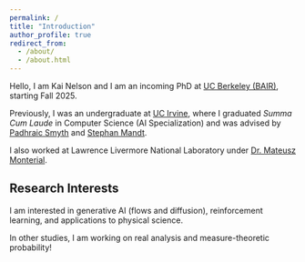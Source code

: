 ```yaml
---
permalink: /
title: "Introduction"
author_profile: true
redirect_from: 
  - /about/
  - /about.html
---
```


Hello, I am Kai Nelson and I am an incoming PhD at [UC Berkeley (BAIR)](https://bair.berkeley.edu/), starting Fall 2025.

Previously, I was an undergraduate at [UC Irvine](https://uci.edu/), where I graduated *Summa Cum Laude* in Computer Science (AI Specialization) and was advised by [Padhraic Smyth](https://www.ics.uci.edu/~smyth/) and [Stephan Mandt](https://www.stephanmandt.com/).

I also worked at Lawrence Livermore National Laboratory under [Dr. Mateusz Monterial](https://www.monterial.com/).

## Research Interests

I am interested in generative AI (flows and diffusion), reinforcement learning, and applications to physical science. 

In other studies, I am working on real analysis and measure-theoretic probability!
